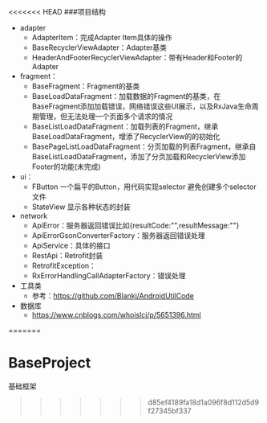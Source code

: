 <<<<<<< HEAD
###项目结构

* adapter
    * AdapterItem：完成Adapter Item具体的操作
    * BaseRecyclerViewAdapter：Adapter基类
    * HeaderAndFooterRecyclerViewAdapter：带有Header和Footer的Adapter
* fragment：
    * BaseFragment：Fragment的基类
    * BaseLoadDataFragment：加载数据的Fragment的基类，在BaseFragment添加加载错误，网络错误这些UI展示，以及RxJava生命周期管理，但无法处理一个页面多个请求的情况
    * BaseListLoadDataFragment：加载列表的Fragment，继承BaseLoadDataFragment，增添了RecyclerView的的初始化
    * BasePageListLoadDataFragment：分页加载的列表Fragment，继承自BaseListLoadDataFragment，添加了分页加载和RecyclerView添加Footer的功能(未完成)
* ui：
    * FButton 一个扁平的Button，用代码实现selector 避免创建多个selector文件
    * StateView 显示各种状态的封装
* network
    * ApiError：服务器返回错误比如{resultCode:"",resultMessage:""}
    * ApiErrorGsonConverterFactory：服务器返回错误处理
    * ApiService：具体的接口
    * RestApi：Retrofit封装
    * RetrofitException：
    * RxErrorHandlingCallAdapterFactory：错误处理
* 工具类
    * 参考：https://github.com/Blankj/AndroidUtilCode
* 数据库
    * https://www.cnblogs.com/whoislcj/p/5651396.html




=======
# BaseProject
基础框架
>>>>>>> d85ef4189fa18d1a096f8d112d5d9f27345bf337
